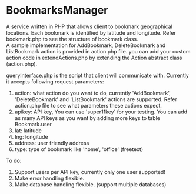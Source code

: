 BookmarksManager
================

A service written in PHP that allows client to bookmark geographical locations. Each bookmark is identified by latitude and longitude. Refer bookmark.php to see the structure of bookmark class.  
A sample implementation for AddBookmark, DeleteBookmark and ListBookmark action is provided in action.php file. you can add your custom action code in extendActions.php by extending the Action abstract class (action.php).  

queryinterface.php is the script that client will communicate with. Currently it accepts following request parameters:  
1. action: what action do you want to do, currently 'AddBookmark', 'DeleteBookmark' and 'ListBookmark' actions are supported. Refer action.php file to see what parameters these actions expect.  
2. apikey: API key, You can use 'super11key' for your testing. You can add as many API keys as you want  by adding more keys to table Bookmark.user   
3. lat: latitude  
4. lng: longitude  
5. address: user friendly address  
6. type: type of bookmark like 'home', 'office' (freetext)  

To do:  
1. Support users per API key, currently only one user supported!  
2. Make error handling flexible.  
3. Make database handling flexible. (support multiple databases)